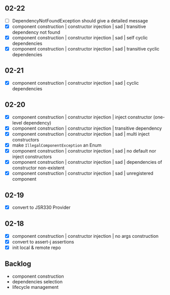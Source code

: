 ## 02-22

- [ ] DependencyNotFoundException should give a detailed message
- [x] component construction | constructor injection | sad | transitive dependency not found
- [x] component construction | constructor injection | sad | self cyclic dependencies
- [x] component construction | constructor injection | sad | transitive cyclic dependencies

## 02-21

- [x] component construction | constructor injection | sad | cyclic dependencies

## 02-20

- [x] component construction | constructor injection | inject constructor (one-level dependency)
- [x] component construction | constructor injection | transitive dependency
- [x] component construction | constructor injection | sad | multi inject constructors
- [x] make `IllegalComponentException` an Enum
- [x] component construction | constructor injection | sad | no default nor inject constructors
- [x] component construction | constructor injection | sad | dependencies of constructor non-existent
- [x] component construction | constructor injection | sad | unregistered component

## 02-19

- [x] convert to JSR330 Provider

## 02-18

- [x] component construction | constructor injection | no args construction
- [x] convert to assert-j assertions
- [x] init local & remote repo

## Backlog

- component construction
- dependencies selection
- lifecycle management